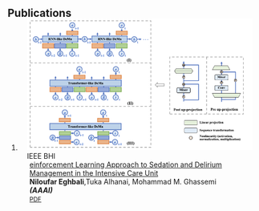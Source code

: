 <h2 id="publications" style="margin: 2px 0px -15px;">Publications</h2>

<div class="publications">
<ol class="bibliography">

<li>
<div class="pub-row">

  <div class="col-sm-3 abbr" style="position: relative;padding-right: 15px;padding-left: 15px;">
    <img src="assets/img/DeMa.png" class="teaser img-fluid z-depth-1">
    <abbr class="badge">IEEE BHI</abbr>
  </div>

  <div class="col-sm-9" style="position: relative;padding-right: 15px;padding-left: 20px;">
    <div class="title"><a href="https://ieeexplore.ieee.org/document/10313431">einforcement Learning Approach to Sedation and Delirium
Management in the Intensive Care Unit</a></div>
    <div class="author"> <strong>Niloufar Eghbali</strong>,Tuka Alhanai, Mohammad M. Ghassemi </div>
    <div class="periodical"><em> <strong>(AAAI)</strong> </em></div>
    <div class="links">
      <a href="" class="btn btn-sm z-depth-0" role="button" target="_blank" style="font-size:12px;">PDF</a>
      <!-- <a href="https://github.com/MediaBrain-SJTU/FedLESAM" class="btn btn-sm z-depth-0" role="button" target="_blank" style="font-size:12px;">Code</a> -->
      <!-- <a href="https://class-il.mpi-inf.mpg.de/mnemonics/" class="btn btn-sm z-depth-0" role="button" target="_blank" style="font-size:12px;">Project Page</a> -->
      <!-- <a href="https://dblp.uni-trier.de/rec/journals/corr/abs-2305-09648.html?view=bibtex" class="btn btn-sm z-depth-0" role="button" target="_blank" style="font-size:12px;">BibTex</a> -->
      <!-- <strong><i style="color:#e74d3c">Spotlight Presentation</i></strong> -->
    </div>
  </div>
</div>
</li>
